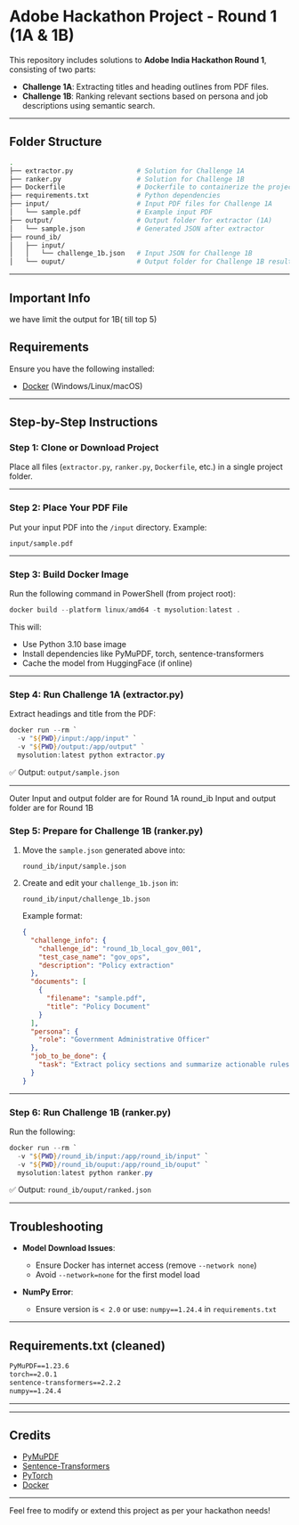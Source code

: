 # Adobe Hackathon Project - Round 1 (1A & 1B)

This repository includes solutions to **Adobe India Hackathon Round 1**, consisting of two parts:

- **Challenge 1A**: Extracting titles and heading outlines from PDF files.
- **Challenge 1B**: Ranking relevant sections based on persona and job descriptions using semantic search.

---

## Folder Structure

```bash
.
├── extractor.py                # Solution for Challenge 1A
├── ranker.py                   # Solution for Challenge 1B
├── Dockerfile                  # Dockerfile to containerize the project
├── requirements.txt            # Python dependencies
├── input/                      # Input PDF files for Challenge 1A
│   └── sample.pdf              # Example input PDF
├── output/                     # Output folder for extractor (1A)
│   └── sample.json             # Generated JSON after extractor
├── round_ib/
│   ├── input/
│   │   └── challenge_1b.json   # Input JSON for Challenge 1B
│   └── ouput/                  # Output folder for Challenge 1B result
```

---
## Important Info
we have limit the output for 1B( till top 5)
## Requirements

Ensure you have the following installed:

- [Docker](https://docs.docker.com/get-docker/) (Windows/Linux/macOS)

---

## Step-by-Step Instructions

### Step 1: Clone or Download Project

Place all files (`extractor.py`, `ranker.py`, `Dockerfile`, etc.) in a single project folder.

---

### Step 2: Place Your PDF File

Put your input PDF into the `/input` directory. Example:

```
input/sample.pdf
```

---

### Step 3: Build Docker Image

Run the following command in PowerShell (from project root):

```powershell
docker build --platform linux/amd64 -t mysolution:latest .
```

This will:

- Use Python 3.10 base image
- Install dependencies like PyMuPDF, torch, sentence-transformers
- Cache the model from HuggingFace (if online)

---

### Step 4: Run Challenge 1A (extractor.py)

Extract headings and title from the PDF:

```powershell
docker run --rm `
  -v "${PWD}/input:/app/input" `
  -v "${PWD}/output:/app/output" `
  mysolution:latest python extractor.py
```

✅ Output: `output/sample.json`

---

Outer Input and output folder are for Round 1A
round_ib Input and output folder are for Round 1B

### Step 5: Prepare for Challenge 1B (ranker.py)

1. Move the `sample.json` generated above into:

   ```
   round_ib/input/sample.json
   ```

2. Create and edit your `challenge_1b.json` in:

   ```
   round_ib/input/challenge_1b.json
   ```

   Example format:

   ```json
   {
     "challenge_info": {
       "challenge_id": "round_1b_local_gov_001",
       "test_case_name": "gov_ops",
       "description": "Policy extraction"
     },
     "documents": [
       {
         "filename": "sample.pdf",
         "title": "Policy Document"
       }
     ],
     "persona": {
       "role": "Government Administrative Officer"
     },
     "job_to_be_done": {
       "task": "Extract policy sections and summarize actionable rules."
     }
   }
   ```

---

### Step 6: Run Challenge 1B (ranker.py)

Run the following:

```powershell
docker run --rm `
  -v "${PWD}/round_ib/input:/app/round_ib/input" `
  -v "${PWD}/round_ib/ouput:/app/round_ib/ouput" `
  mysolution:latest python ranker.py
```

✅ Output: `round_ib/ouput/ranked.json`

---

## Troubleshooting

- **Model Download Issues**:

  - Ensure Docker has internet access (remove `--network none`)
  - Avoid `--network=none` for the first model load

- **NumPy Error**:

  - Ensure version is `< 2.0` or use: `numpy==1.24.4` in `requirements.txt`

---

## Requirements.txt (cleaned)

```txt
PyMuPDF==1.23.6
torch==2.0.1
sentence-transformers==2.2.2
numpy==1.24.4
```

---

---

## Credits

- [PyMuPDF](https://pymupdf.readthedocs.io/)
- [Sentence-Transformers](https://www.sbert.net/)
- [PyTorch](https://pytorch.org/)
- [Docker](https://www.docker.com/)

---

Feel free to modify or extend this project as per your hackathon needs!

```
```

